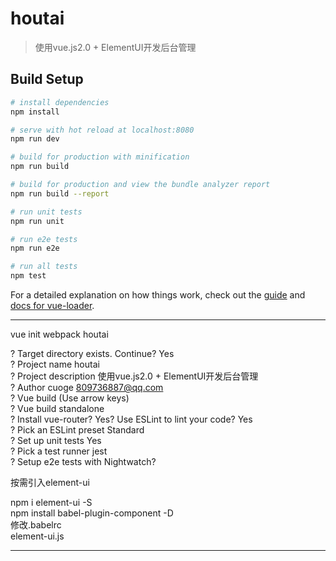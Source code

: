 # houtai

> 使用vue.js2.0 + ElementUI开发后台管理

## Build Setup

``` bash
# install dependencies
npm install

# serve with hot reload at localhost:8080
npm run dev

# build for production with minification
npm run build

# build for production and view the bundle analyzer report
npm run build --report

# run unit tests
npm run unit

# run e2e tests
npm run e2e

# run all tests
npm test
```

For a detailed explanation on how things work, check out the [guide](http://vuejs-templates.github.io/webpack/) and [docs for vue-loader](http://vuejs.github.io/vue-loader).

---------------------------------------------------------------------------------------------------------------
vue init webpack houtai  

? Target directory exists. Continue? Yes  
? Project name houtai  
? Project description 使用vue.js2.0 + ElementUI开发后台管理  
? Author cuoge <809736887@qq.com>  
? Vue build (Use arrow keys)  
? Vue build standalone  
? Install vue-router? Yes? Use ESLint to lint your code? Yes  
? Pick an ESLint preset Standard  
? Set up unit tests Yes  
? Pick a test runner jest  
? Setup e2e tests with Nightwatch?   

按需引入element-ui  

npm i element-ui -S  
npm install babel-plugin-component -D  
修改.babelrc  
element-ui.js  

---------------------------------------------------------------------------------------------------------------
